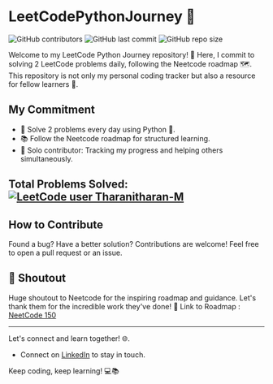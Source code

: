 # LeetCodePythonJourney 🚀

![GitHub contributors](https://img.shields.io/github/contributors/Tharanitharan-M/LeetCodePythonJourney)
![GitHub last commit](https://img.shields.io/github/last-commit/Tharanitharan-M/LeetCodePythonJourney)
![GitHub repo size](https://img.shields.io/github/repo-size/Tharanitharan-M/LeetCodePythonJourney)


Welcome to my LeetCode Python Journey repository! 👋 Here, I commit to solving 2 LeetCode problems daily, following the Neetcode roadmap 🗺️. This repository is not only my personal coding tracker but also a resource for fellow learners 🌟. 

## My Commitment
- 🎯 Solve 2 problems every day using Python 🐍.
- 📚 Follow the Neetcode roadmap for structured learning.
- 🤝 Solo contributor: Tracking my progress and helping others simultaneously.

## Total Problems Solved: [![LeetCode user Tharanitharan-M](https://img.shields.io/badge/dynamic/json?style=plastic&labelColor=black&color=%23ffa116&label=Solved&query=solved&url=https%3A%2F%2Fbadge.xyli.tech/%2Fapi%2Fusers%2FTharanitharan-M&logo=leetcode&logoColor=yellow)](https://leetcode.com/Tharanitharan-M/)

## How to Contribute
Found a bug? Have a better solution? Contributions are welcome! Feel free to open a pull request or an issue.

## 📢 Shoutout
Huge shoutout to Neetcode for the inspiring roadmap and guidance. Let's thank them for the incredible work they've done! 🙌
Link to Roadmap : [NeetCode 150](https://neetcode.io/roadmap)

---

Let's connect and learn together! 🌐.
- Connect on [LinkedIn](https://www.linkedin.com/in/tharani-tharan/) to stay in touch.

Keep coding, keep learning! 💻📚

